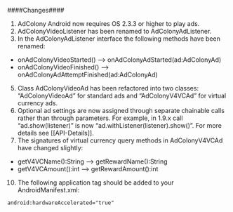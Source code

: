 ####Changes####
1. AdColony Android now requires OS 2.3.3 or higher to play ads.
2. AdColonyVideoListener has been renamed to AdColonyAdListener.
3. In the AdColonyAdListener interface the following methods have been renamed:
  * onAdColonyVideoStarted() --­> onAdColonyAdStarted(ad:AdColonyAd)
  * onAdColonyVideoFinished() --­> onAdColonyAdAttemptFinished(ad:AdColonyAd)
5. Class AdColonyVideoAd has been refactored into two classes: “AdColonyVideoAd” for
standard ads and “AdColonyV4VCAd” for virtual currency ads.
6. Optional ad settings are now assigned through separate chainable calls rather than
through parameters. For example, in 1.9.x call “ad.show(listener)” is now “ad.withListener(listener).show()”. For more details see [[API-Details]].
8. The signatures of virtual currency query methods in AdColonyV4VCAd have changed
slightly:
  * getV4VCName():String --­> getRewardName():String 
  * getV4VCAmount():int --­> getRewardAmount():int
10. The following application tag should be added to your AndroidManifest.xml:
```xml
android:hardwareAccelerated="true"
```